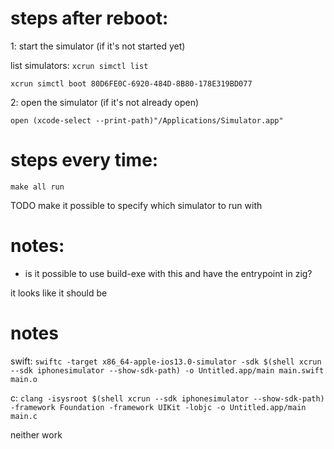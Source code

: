 # steps after reboot:

1: start the simulator (if it's not started yet)

list simulators: `xcrun simctl list`

```
xcrun simctl boot 80D6FE0C-6920-484D-8B80-178E319BD077
```

2: open the simulator (if it's not already open)

```
open (xcode-select --print-path)"/Applications/Simulator.app"
```

# steps every time:

```
make all run
```

TODO make it possible to specify which simulator to run with

# notes:

- is it possible to use build-exe with this and have the entrypoint in zig?

it looks like it should be

# notes

swift: `swiftc -target x86_64-apple-ios13.0-simulator -sdk $(shell xcrun --sdk iphonesimulator --show-sdk-path) -o Untitled.app/main main.swift main.o`

c: `clang -isysroot $(shell xcrun --sdk iphonesimulator --show-sdk-path) -framework Foundation -framework UIKit -lobjc -o Untitled.app/main main.c`

neither  work